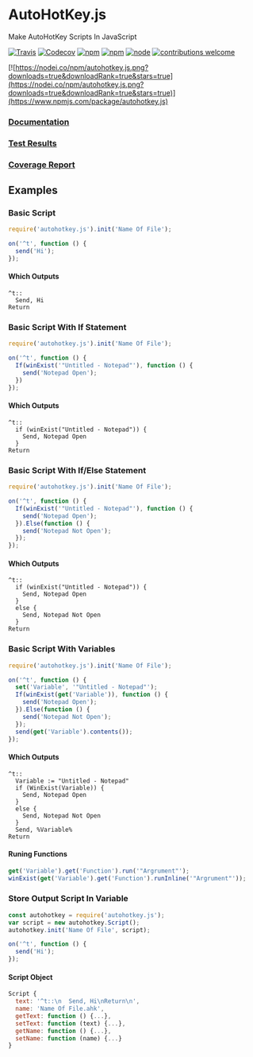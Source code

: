 # AutoHotKey.js
Make AutoHotKey Scripts In JavaScript

[![Travis](https://img.shields.io/travis/TheBrokenRail/AutoHotKey.js.svg?style=for-the-badge)](https://travis-ci.org/TheBrokenRail/AutoHotKey.js) [![Codecov](https://img.shields.io/codecov/c/github/TheBrokenRail/AutoHotKey.js.svg?style=for-the-badge)](https://codecov.io/gh/TheBrokenRail/AutoHotKey.js) [![npm](https://img.shields.io/npm/dt/autohotkey.js.svg?style=for-the-badge)](https://www.npmjs.com/package/autohotkey.js) [![npm](https://img.shields.io/npm/v/autohotkey.js.svg?style=for-the-badge)](https://www.npmjs.com/package/autohotkey.js) [![node](https://img.shields.io/node/v/autohotkey.js.svg?style=for-the-badge)](https://www.npmjs.com/package/autohotkey.js) [![contributions welcome](https://img.shields.io/badge/contributions-welcome-brightgreen.svg?style=for-the-badge)](https://github.com/TheBrokenRail/AutoHotKey.js/issues)

[![https://nodei.co/npm/autohotkey.js.png?downloads=true&downloadRank=true&stars=true](https://nodei.co/npm/autohotkey.js.png?downloads=true&downloadRank=true&stars=true)](https://www.npmjs.com/package/autohotkey.js)
### [Documentation](https://TheBrokenRail.github.io/AutoHotKey.js/doc)
### [Test Results](https://TheBrokenRail.github.io/AutoHotKey.js/mochawesome-report/mochawesome.html)
### [Coverage Report](https://TheBrokenRail.github.io/AutoHotKey.js/coverage/lcov-report/index.html)
## Examples

### Basic Script
```js
require('autohotkey.js').init('Name Of File');

on('^t', function () {
  send('Hi');
});
```

#### Which Outputs
```ahk
^t::
  Send, Hi
Return
```

### Basic Script With If Statement
```js
require('autohotkey.js').init('Name Of File');

on('^t', function () {
  If(winExist('"Untitled - Notepad"'), function () {
    send('Notepad Open');
  })
});
```

#### Which Outputs
```ahk
^t::
  if (winExist("Untitled - Notepad")) {
    Send, Notepad Open
  }
Return
```

### Basic Script With If/Else Statement
```js
require('autohotkey.js').init('Name Of File');

on('^t', function () {
  If(winExist('"Untitled - Notepad"'), function () {
    send('Notepad Open');
  }).Else(function () {
    send('Notepad Not Open');
  });
});
```

#### Which Outputs
```ahk
^t::
  if (winExist("Untitled - Notepad")) {
    Send, Notepad Open
  }
  else {
    Send, Notepad Not Open
  }
Return
```

### Basic Script With Variables
```js
require('autohotkey.js').init('Name Of File');

on('^t', function () {
  set('Variable', '"Untitled - Notepad"');
  If(winExist(get('Variable')), function () {
    send('Notepad Open');
  }).Else(function () {
    send('Notepad Not Open');
  });
  send(get('Variable').contents());
});
```

#### Which Outputs
```ahk
^t::
  Variable := "Untitled - Notepad"
  if (WinExist(Variable)) {
    Send, Notepad Open
  }
  else {
    Send, Notepad Not Open
  }
  Send, %Variable%
Return
```

#### Runing Functions

```js
get('Variable').get('Function').run('"Argrument"');
winExist(get('Variable').get('Function').runInline('"Argrument"'));
```

### Store Output Script In Variable
```js
const autohotkey = require('autohotkey.js');
var script = new autohotkey.Script();
autohotkey.init('Name Of File', script);

on('^t', function () {
  send('Hi');
});
```

#### Script Object
```js
Script {
  text: '^t::\n  Send, Hi\nReturn\n',
  name: 'Name Of File.ahk',
  getText: function () {...},
  setText: function (text) {...},
  getName: function () {...},
  setName: function (name) {...}
}
```
